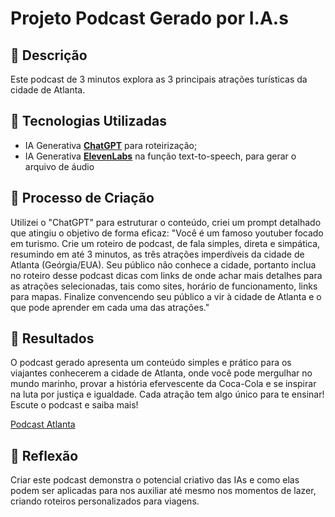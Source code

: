 # Projeto Podcast Gerado por I.A.s

## 📒 Descrição
Este podcast de 3 minutos explora as 3 principais atrações turísticas da cidade de Atlanta.

## 🤖 Tecnologias Utilizadas
- IA Generativa **[ChatGPT](https://chat.openai.com)** para roteirização;
- IA Generativa **[ElevenLabs](https://elevenlabs.io)** na função text-to-speech, para gerar o arquivo de áudio

## 🧐 Processo de Criação
Utilizei o "ChatGPT" para estruturar o conteúdo, criei um prompt detalhado que atingiu o objetivo de forma eficaz: "Você é um famoso youtuber focado em turismo. Crie um roteiro de podcast, de fala simples, direta e simpática, resumindo em até 3 minutos, as três atrações imperdíveis da cidade de Atlanta (Geórgia/EUA). Seu público não conhece a cidade, portanto inclua no roteiro desse podcast dicas com links de onde achar mais detalhes para as atrações selecionadas, tais como sites, horário de funcionamento, links para mapas. Finalize convencendo seu público a vir à cidade de Atlanta e o que pode aprender em cada uma das atrações."

## 🚀 Resultados
O podcast gerado apresenta um conteúdo simples e prático para os viajantes conhecerem a cidade de Atlanta, onde você pode mergulhar no mundo marinho, provar a história efervescente da Coca-Cola e se inspirar na luta por justiça e igualdade. Cada atração tem algo único para te ensinar! Escute o podcast e saiba mais!

[Podcast Atlanta]()

## 💭 Reflexão
Criar este podcast demonstra o potencial criativo das IAs e como elas podem ser aplicadas para nos auxiliar até mesmo nos momentos de lazer, criando roteiros personalizados para viagens.

